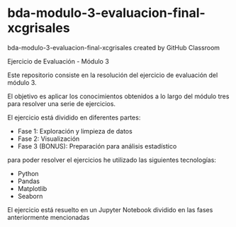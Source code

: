 # bda-modulo-3-evaluacion-final-xcgrisales
bda-modulo-3-evaluacion-final-xcgrisales created by GitHub Classroom

Ejercicio de Evaluación - Módulo 3

Este repositorio consiste en la resolución del ejercicio de evaluación del módulo 3. 

El objetivo es aplicar los conocimientos obtenidos a lo largo del módulo tres para resolver una serie de ejercicios.

El ejercicio está dividido en diferentes partes: 
- Fase 1: Exploración y limpieza de datos
- Fase 2: Visualización
- Fase 3 (BONUS): Preparación para análisis estadístico

para poder resolver el ejercicios he utilizado las siguientes tecnologías:
- Python
- Pandas
- Matplotlib
- Seaborn

El ejercicio está resuelto en un Jupyter Notebook dividido en las fases anteriormente mencionadas